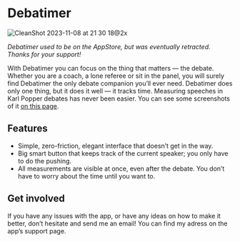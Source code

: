 # Debatimer

![CleanShot 2023-11-08 at 21 30 18@2x](https://github.com/Eugleo/Debatimer/assets/21257632/3893c73d-a6ac-4c87-a02b-32618ebc546f)

_Debatimer used to be on the AppStore, but was eventually retracted. Thanks for your support!_

With Debatimer you can focus on the thing that matters — the debate. Whether you are a coach, a lone referee or sit in the panel, you will surely find Debatimer the only debate companion you’ll ever need.
Debatimer does only one thing, but it does it well — it tracks time. Measuring speeches in Karl Popper debates has never been easier. You can see some screenshots of it [on this page](https://appadvice.com/app/debatimer-timer-for-debates/1349483608).

## Features

- Simple, zero-friction, elegant interface that doesn’t get in the way.
- Big smart button that keeps track of the current speaker; you only have to do the pushing.
- All measurements are visible at once, even after the debate. You don’t have to worry about the time until you want to.

## Get involved

If you have any issues with the app, or have any ideas on how to make it better, don’t hesitate and send me an email! You can find my adress on the app’s support page.
